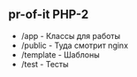 ## pr-of-it PHP-2
* /app - Классы для работы
* /public - Туда смотрит nginx
* /template - Шаблоны
* /test - Тесты
